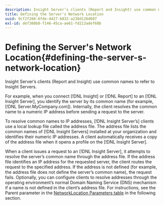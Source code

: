 ```yaml
---
description: Insight Server’s clients (Report and Insight) use common names to refer to Insight Servers.
title: Defining the Server's Network Location
uuid: 9cf2f268-6fde-4427-b832-a238d126d697
exl-id: def360b8-f146-45ca-ae61-fd213adef68b
---
```

# Defining the Server's Network Location{#defining-the-server-s-network-location}

Insight Server’s clients (Report and Insight) use common names to refer to Insight Servers.

 For example, when you connect [!DNL Insight] or [!DNL Report] to an [!DNL Insight Server], you identify the server by its common name (for example, [!DNL Server.MyCompany.com]). Internally, the client resolves the common name to a numeric IP address before sending a request to the server.

To resolve common names to IP addresses, [!DNL Insight Server’s] clients use a local lookup file called the address file. The address file lists the common names of [!DNL Insight Servers] installed at your organization and identifies their numeric IP addresses. A client automatically receives a copy of the address file when it opens a profile on the [!DNL Insight Server].

When a client issues a request to an [!DNL Insight Server], it attempts to resolve the server’s common name through the address file. If the address file identifies an IP address for the requested server, the client routes the request to the specified address. If the address is not defined (for example, the address file does not define the server’s common name), the request fails. Optionally, you can configure clients to resolve addresses through the operating environment’s normal Domain Naming Service (DNS) mechanism if a name is not defined in the client’s address file. For instructions, see the Parent parameter in the [NetworkLocation Parameters table](../../../../../home/c-inst-svr/c-install-ins-svr/t-install-proc-inst-svr-dpu/c-svrs-ntwk-loc/c-ntwk-loc.md#concept-18587827cbd24805801caa86bc816e05) in the following section.
